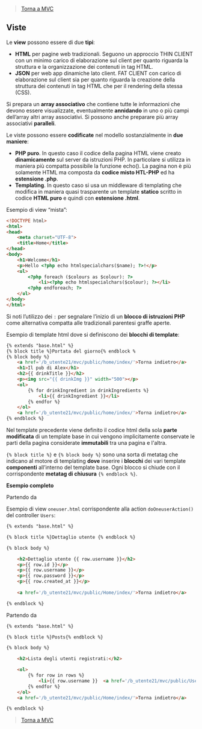 >[Torna a MVC](mvcindex.md) 
## **Viste**
Le **view** possono essere di due **tipi**: 
-	**HTML** per pagine web tradizionali. Seguono un approccio THIN CLIENT con un minimo carico di elaborazione sul client per quanto riguarda la struttura e la organizzazione dei contenuti in tag HTML.
-	**JSON** per web app dinamiche lato client. FAT CLIENT con carico di elaborazione sul client sia per quanto riguarda la creazione della struttura dei contenuti in tag HTML che per il rendering della stessa (CSS).

Si prepara un **array associativo** che contiene tutte le informazioni che devono essere visualizzate, eventualmente **annidando** in uno o più campi dell’array altri array associativi. Si possono anche preparare più array associativi **paralleli**.

Le viste possono essere **codificate** nel modello sostanzialmente in **due maniere**:
-	**PHP puro**. In questo caso il codice della pagina HTML viene creato **dinamicamente** sul server da istruzioni PHP. In particolare si utilizza in maniera più compatta possibile la funzione echo(). La pagina non è più solamente HTML ma composta da **codice misto HTL-PHP** ed ha **estensione .php**.
-	**Templating**. In questo caso si usa un middleware di templating che modifica in maniera quasi trasparente un template **statico** scritto in codice **HTML puro** e quindi con **estensione .html**.

Esempio di view “mista”:
```html
<!DOCTYPE html>
<html>
<head>
    <meta charset="UTF-8">
    <title>Home</title>
</head>
<body>
    <h1>Welcome</h1>
    <p>Hello <?php echo htmlspecialchars($name); ?>!</p>
    <ul>
        <?php foreach ($colours as $colour): ?>
            <li><?php echo htmlspecialchars($colour); ?></li>
        <?php endforeach; ?>
    </ul>
</body>
</html>
```
Si noti l’utilizzo dei ```:``` per segnalare l’inizio di un **blocco di istruzioni PHP** come alternativa compatta alle tradizionali parentesi graffe aperte.

Esempio di template html dove si definiscono dei **blocchi di template**:
```html
{% extends "base.html" %}
{% block title %}Portata del giorno{% endblock %
{% block body %}
    <a href='/b_utente21/mvc/public/home/index/'>Torna indietro</a>
    <h1>Il pub di Alex</h1>
    <h2>{{ drinkTitle }}</h2>
    <p><img src="{{ drinkImg }}" width="500"></p>
    <ol>
        {% for drinkIngredient in drinkIngredients %}
            <li>{{ drinkIngredient }}</li>
        {% endfor %}
    </ol>  
    <a href='/b_utente21/mvc/public/home/index/'>Torna indietro</a>
{% endblock %}
```
Nel template precedente viene definito il codice html della sola **parte modificata** di un template base in cui vengono implicitamente conservate le parti della pagina considerate **immutabili** tra una pagina e l'altra.

```{% block title %}``` e ```{% block body %}``` sono una sorta di metatag che indicano al motore di templating **dove** inserire i **blocchi** dei vari template **componenti** all’interno del template base. Ogni blocco si chiude con il corrispondente **metatag di chiusura** ```{% endblock %}```.

**Esempio completo**

Partendo da

Esempio di view ```oneuser.html``` corrispondente alla action ```doOneuserAction()``` del controller ```Users```:
```html
{% extends "base.html" %}

{% block title %}Dettaglio utente {% endblock %}

{% block body %}

    <h2>Dettaglio utente {{ row.username }}</h2> 
    <p>{{ row.id }}</p>
    <p>{{ row.username }}</p>
    <p>{{ row.password }}</p>
    <p>{{ row.created_at }}</p>
    
    <a href='/b_utente21/mvc/public/Home/index/'>Torna indietro</a>

{% endblock %}
```
Partendo da
```html
{% extends "base.html" %}

{% block title %}Posts{% endblock %}

{% block body %}

    <h2>Lista degli utenti registrati:</h2> 

    <ol>
        {% for row in rows %}
            <li>{{ row.username }}  <a href='/b_utente21/mvc/public/Users/doOneuser/?username={{ row.username }}'>Dettaglio</a></li>
        {% endfor %}
    </ol>
    <a href='/b_utente21/mvc/public/Home/index/'>Torna indietro</a>

{% endblock %}
```

>[Torna a MVC](mvcindex.md) 
